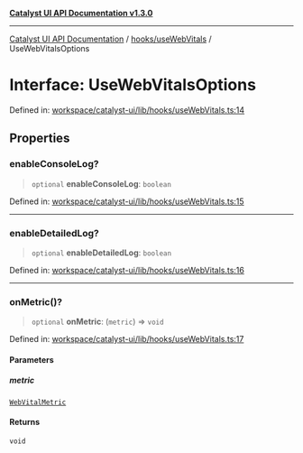 [**Catalyst UI API Documentation v1.3.0**](../../../README.md)

---

[Catalyst UI API Documentation](../../../README.md) / [hooks/useWebVitals](../README.md) / UseWebVitalsOptions

# Interface: UseWebVitalsOptions

Defined in: [workspace/catalyst-ui/lib/hooks/useWebVitals.ts:14](https://github.com/TheBranchDriftCatalyst/catalyst-ui/blob/main/lib/hooks/useWebVitals.ts#L14)

## Properties

### enableConsoleLog?

> `optional` **enableConsoleLog**: `boolean`

Defined in: [workspace/catalyst-ui/lib/hooks/useWebVitals.ts:15](https://github.com/TheBranchDriftCatalyst/catalyst-ui/blob/main/lib/hooks/useWebVitals.ts#L15)

---

### enableDetailedLog?

> `optional` **enableDetailedLog**: `boolean`

Defined in: [workspace/catalyst-ui/lib/hooks/useWebVitals.ts:16](https://github.com/TheBranchDriftCatalyst/catalyst-ui/blob/main/lib/hooks/useWebVitals.ts#L16)

---

### onMetric()?

> `optional` **onMetric**: (`metric`) => `void`

Defined in: [workspace/catalyst-ui/lib/hooks/useWebVitals.ts:17](https://github.com/TheBranchDriftCatalyst/catalyst-ui/blob/main/lib/hooks/useWebVitals.ts#L17)

#### Parameters

##### metric

[`WebVitalMetric`](WebVitalMetric.md)

#### Returns

`void`

